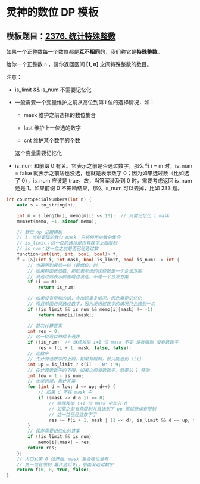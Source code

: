 # 灵神的数位 DP 模板

## 模板题目：[2376. 统计特殊整数](https://leetcode.cn/problems/count-special-integers/)

如果一个正整数每一个数位都是**互不相同**的，我们称它是**特殊整数**。

给你一个正整数 `n` ，请你返回区间 **[1, n]** 之间特殊整数的数目。

注意：

- is_limit && is_num 不需要记忆化

- 一般需要一个变量维护之前从高位到第 i 位的选择情况，如：
    
    - mask 维护之前选择的数位集合

    - last 维护上一位选的数字

    - cnt 维护某个数字的个数

    这个变量需要记忆化

- is_num 和前缀 0 有关。它表示之前是否选过数字，那么当 i = m 时，is_num = false 就表示之前啥也没选，也就是表示数字 0；因为如果选过数（比如选了 0），is_num 应该是 true。故，当答案涉及到 0 时，需要考虑返回 is_num 还是 1。如果前缀 0 不影响结果，那么 is_num 可以去掉，比如 233 题。

```C++
int countSpecialNumbers(int n) {
    auto s = to_string(n);

    int m = s.length(), memo[m][1 << 10];  // 只需记忆化 i mask
    memset(memo, -1, sizeof memo);

    // 数位 dp 记搜模板
    // i：当前要填的数位 mask：已经使用的数的集合
    // is_limit：这一位的选择是否有数字上限限制
    // is_num：这一位之前是否已经选过数
    function<int(int, int, bool, bool)> f;
    f = [&](int i, int mask, bool is_limit, bool is_num) -> int {
        // 当遍历到最后一位（最低位）时
        // 如果前面选过数，那就表示选的这些数是一个合法方案
        // 没选过则表示前面啥也没选，不是一个合法方案
        if (i == m)
            return is_num;

        // 如果没有限制的话，会出现重复情况，因此需要记忆化
        // 而且前面必须选过数字，因为没选过数字的情况只会遇到一次
        if (!is_limit && is_num && memo[i][mask] != -1)
            return memo[i][mask];

        // 首次计算答案
        int res = 0;
        // 这一位可以继续不选数
        if (!is_num)  // 继续枚举 i+1 位 mask 不变 没有限制 没有选数字
            res = f(i + 1, mask, false, false);
        // 选数字
        // 先计算选数字的上限，如果有限制，就只能选到 s[i]
        int up = is_limit ? s[i] - '0' : 9;
        // 在计算选数字的下限，如果之前没选数字，就要从 1 开始
        int low = 1 - is_num;
        // 枚举选择，累计答案
        for (int d = low; d <= up; d++) {
            // 如果 d 不在 mask 中
            if ((mask >> d & 1) == 0)
                // 继续枚举 i+1 位 mask 中加入 d
                // 如果之前有些限制并且选到了 up 那就继续有限制
                // 这一位已经选数字了
                res += f(i + 1, mask | (1 << d), is_limit && d == up, true);
        }
        // 保存需要记忆化的答案
        if (!is_limit && is_num)
            memo[i][mask] = res;
        return res;
    };
    // 入口从第 0 位开始，mask 集合啥也没有
    // 第一位有限制 最大选s[0]，前面没选过数字
    return f(0, 0, true, false);
}
```







